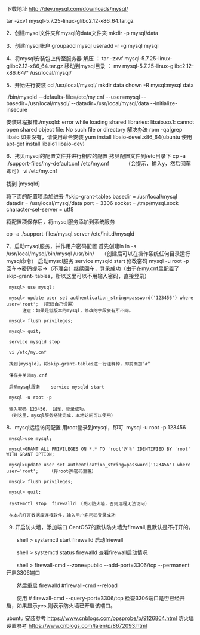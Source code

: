 下载地址  http://dev.mysql.com/downloads/mysql/

tar -zxvf mysql-5.7.25-linux-glibc2.12-x86_64.tar.gz

2、创建mysql文件夹和mysql的data文件夹
mkdir -p mysql/data

3、创建mysql账户
  groupadd mysql
  useradd -r -g mysql mysql

4、将mysql安装包上传至服务器
 解压 ： tar -zxvf mysql-5.7.25-linux-glibc2.12-x86_64.tar.gz
 移动到mysql目录  ： mv mysql-5.7.25-linux-glibc2.12-x86_64/*  /usr/local/mysql/

5、开始进行安装
cd /usr/local/mysql/
mkdir data
chown -R mysql:mysql data

./bin/mysqld --defaults-file=/etc/my.cnf --user=mysql --basedir=/usr/local/mysql/ --datadir=/usr/local/mysql/data  --initialize-insecure

安装过程报错./mysqld: error while loading shared libraries: libaio.so.1: cannot open shared object file: No such file or directory
解决办法 rpm -qa|grep libaio    如果没有，请使用命令安装 yum install  libaio-devel.x86_64(ubuntu 使用  apt-get install libaio1 libaio-dev)

6、拷贝mysql的配置文件并进行相应的配置
  拷贝配置文件到/etc目录下
  cp -a ./support-files/my-default.cnf /etc/my.cnf           （会提示，输入y，然后回车即可）
  vi /etc/my.cnf

  找到 [mysqld]

  将下面的配置项添加进去
  #skip-grant-tables
  basedir = /usr/local/mysql
  datadir = /usr/local/mysql/data
  port = 3306
  socket = /tmp/mysql.sock
  character-set-server = utf8

  将配置项保存后，将mysql服务添加到系统服务

  cp -a ./support-files/mysql.server /etc/init.d/mysqld

7、启动mysql服务，并作用户密码配置
    首先创建ln
     ln -s /usr/local/mysql/bin/mysql /usr/bin/     （创建后可以在操作系统任何目录运行mysql命令）
     启动mysql服务    service mysqld start
     修改密码 mysql -u root -p    回车->密码提示->（不理会）继续回车，登录成功（由于在my.cnf里配置了  skip-grant- tables，所以这里可以不用输入密码，直接登录）

     mysql> use mysql;

     mysql> update user set authentication_string=password('123456') where user='root'; （密码自己设置）
          注意：如果是低版本的mysql，修改的字段会有所不同。

     mysql> flush privileges; 

     mysql> quit;

     service mysqld stop
     
     vi /etc/my.cnf
     
     找到[mysqld]，将skip-grant-tables这一行注释掉，即前面加“#”
     
     保存并关闭my.cnf
     
     启动mysql服务    service mysqld start
     
     mysql -u root -p 
     
     输入密码 123456， 回车，登录成功。
     （到这里，mysql服务搭建完成，本地访问可以使用）

8、mysql远程访问配置
      用root登录到mysql，即可  mysql -u root -p 123456

     mysql>use mysql;

     mysql>GRANT ALL PRIVILEGES ON *.* TO 'root'@'%' IDENTIFIED BY 'root' WITH GRANT OPTION;  

     mysql>update user set authentication_string=password('123456') where user='root';    （将root@%密码重置） 

     mysql> flush privileges; 

     mysql> quit;

     systemctl stop  firewalld （关闭防火墙，否则远程无法访问）

     在本机打开数据库连接软件，输入用户名密码登录成功

9. 开启防火墙，添加端口
    CentOS7的默认防火墙为firewall,且默认是不打开的。

　　shell > systemctl start firewalld 启动friewall

　　shell > systemctl status firewalld 查看firewall启动情况

　　shell > firewall-cmd --zone=public --add-port=3306/tcp --permanent 开启3306端口

　　然后重启 firewalld  #firewall-cmd --reload

　　使用 # firewall-cmd --query-port=3306/tcp 检查3306端口是否已经开启，如果显示yes,则表示防火墙已开启该端口。
  
  ubuntu 安装参考
  https://www.cnblogs.com/opsprobe/p/9126864.html
  防火墙设置参考  https://www.cnblogs.com/laien/p/8672093.html
  
